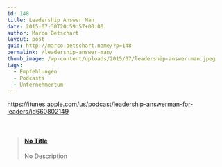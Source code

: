 ```yaml
---
id: 148
title: Leadership Answer Man
date: 2015-07-30T20:59:57+00:00
author: Marco Betschart
layout: post
guid: http://marco.betschart.name/?p=148
permalink: /leadership-answer-man/
thumb_image: /wp-content/uploads/2015/07/leadership-answer-man.jpeg
tags:
  - Empfehlungen
  - Podcasts
  - Unternehmertum
---
```

<https://itunes.apple.com/us/podcast/leadership-answerman-for-leaders/id660802149>

&nbsp;

<blockquote class="embedly-card" data-card-controls="1" data-card-align="center" data-card-theme="light">
  <h4>
    <a href="http://www.hansfinzel.com/wp-content/uploads/2013/10/postcast-cover-final-edit-1400.png">No Title</a>
  </h4>
  
  <p>
    No Description
  </p>
</blockquote>